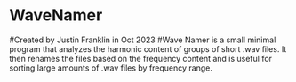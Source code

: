 # WaveNamer
#Created by Justin Franklin in Oct 2023
#Wave Namer is a small minimal program that analyzes the harmonic content of groups of short .wav files. It then renames the files based on the frequency content and is useful for sorting large amounts of .wav files by frequency range.
